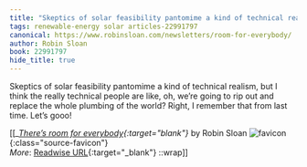 ```yaml
---
title: "Skeptics of solar feasibility pantomime a kind of technical realism, ..."
tags: renewable-energy solar articles-22991797
canonical: https://www.robinsloan.com/newsletters/room-for-everybody/
author: Robin Sloan
book: 22991797
hide_title: true
---
```


Skeptics of solar feasibility pantomime a kind of technical realism, but I think the really technical people are like, oh, we’re going to rip out and replace the whole plumbing of the world? Right, I remember that from last time. Let’s gooo!


[[<cite>_[There’s room for everybody](https://www.robinsloan.com/newsletters/room-for-everybody/){:target="_blank"}_</cite> by Robin Sloan ![favicon](https://s2.googleusercontent.com/s2/favicons?domain=www.robinsloan.com){:class="source-favicon"}<br>
_More_: [Readwise URL](https://readwise.io/open/451482474){:target="_blank"}
::wrap]]